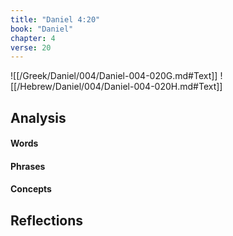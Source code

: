 ```yaml
---
title: "Daniel 4:20"
book: "Daniel"
chapter: 4
verse: 20
---
```

![[/Greek/Daniel/004/Daniel-004-020G.md#Text]]
![[/Hebrew/Daniel/004/Daniel-004-020H.md#Text]]

## Analysis

#### Words

#### Phrases

#### Concepts

## Reflections
